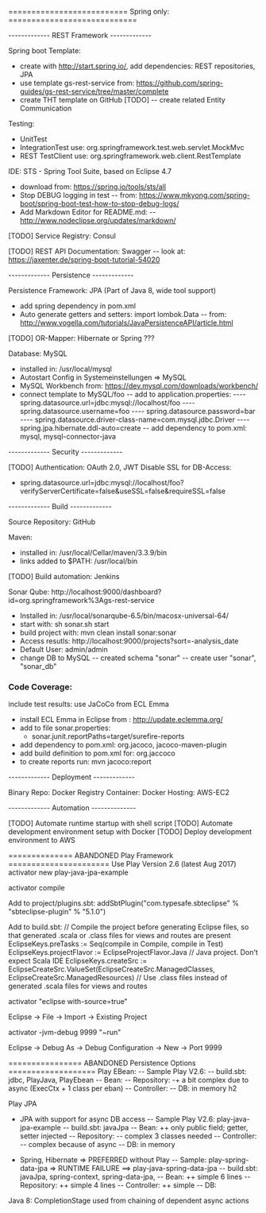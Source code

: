 ========================== Spring only: ============================

------------- REST Framework -------------

Spring boot Template: 
- create with http://start.spring.io/, add dependencies: REST repositories, JPA
- use template gs-rest-service from: https://github.com/spring-guides/gs-rest-service/tree/master/complete
- create THT template on GitHub
[TODO] -- create related Entity Communication

Testing:
- UnitTest
- IntegrationTest use: org.springframework.test.web.servlet.MockMvc
- REST TestClient use: org.springframework.web.client.RestTemplate

IDE: STS - Spring Tool Suite, based on Eclipse 4.7
- download from: https://spring.io/tools/sts/all
- Stop DEBUG logging in test
-- from: https://www.mkyong.com/spring-boot/spring-boot-test-how-to-stop-debug-logs/
- Add Markdown Editor for README.md:
-- http://www.nodeclipse.org/updates/markdown/

[TODO] Service Registry: Consul

[TODO] REST API Documentation: Swagger
-- look at: https://jaxenter.de/spring-boot-tutorial-54020

------------- Persistence -------------

Persistence Framework: JPA (Part of Java 8, wide tool support)
- add spring dependency in pom.xml
- Auto generate getters and setters: import lombok.Data
-- from: http://www.vogella.com/tutorials/JavaPersistenceAPI/article.html

[TODO] OR-Mapper: Hibernate or Spring ???

Database: MySQL
- installed in: /usr/local/mysql
- Autostart Config in Systemeinstellungen => MySQL
- MySQL Workbench from: https://dev.mysql.com/downloads/workbench/
- connect template to MySQL/foo
-- add to application.properties:
---- spring.datasource.url=jdbc:mysql://localhost/foo
---- spring.datasource.username=foo
---- spring.datasource.password=bar
---- spring.datasource.driver-class-name=com.mysql.jdbc.Driver
---- spring.jpa.hibernate.ddl-auto=create
-- add dependency to pom.xml: mysql, mysql-connector-java

------------- Security -------------

[TODO] Authentication: OAuth 2.0, JWT
Disable SSL for DB-Access:
- spring.datasource.url=jdbc:mysql://localhost/foo?verifyServerCertificate=false&useSSL=false&requireSSL=false

------------- Build -------------

Source Repository: GitHub

Maven:
- installed in: /usr/local/Cellar/maven/3.3.9/bin
- links added to $PATH: /usr/local/bin

[TODO] Build automation: Jenkins

Sonar Qube: http://localhost:9000/dashboard?id=org.springframework%3Ags-rest-service
- Installed in: /usr/local/sonarqube-6.5/bin/macosx-universal-64/
- start with: sh sonar.sh start
- build project with: mvn clean install sonar:sonar
- Access resutls: http://localhost:9000/projects?sort=-analysis_date 
- Default User: admin/admin
- change DB to MySQL
-- created schema "sonar"
-- create user "sonar", "sonar_db"

### Code Coverage:
include test results: use JaCoCo from ECL Emma
* install ECL Emma in Eclipse from : http://update.eclemma.org/ 
* add to file sonar.properties:
	* sonar.junit.reportPaths=target/surefire-reports
* add dependency to pom.xml: org.jacoco, jacoco-maven-plugin
* add build definition to pom.xml for: org.jaccoco
* to create reports run: mvn jacoco:report 

------------- Deployment -------------

Binary Repo: Docker Registry
Container: Docker
Hosting:  AWS-EC2

------------- Automation --------------

[TODO] Automate runtime startup with shell script
[TODO] Automate development environment setup with Docker
[TODO] Deploy development environment to AWS


============== ABANDONED Play Framework ======================
Use Play Version 2.6 (latest Aug 2017)
activator new play-java-jpa-example

activator compile

Add to project/plugins.sbt:
addSbtPlugin("com.typesafe.sbteclipse" % "sbteclipse-plugin" % "5.1.0")

Add to build.sbt:
// Compile the project before generating Eclipse files, so that generated .scala or .class files for views and routes are present
EclipseKeys.preTasks := Seq(compile in Compile, compile in Test)
EclipseKeys.projectFlavor := EclipseProjectFlavor.Java           // Java project. Don't expect Scala IDE
EclipseKeys.createSrc := EclipseCreateSrc.ValueSet(EclipseCreateSrc.ManagedClasses, EclipseCreateSrc.ManagedResources)  // Use .class files instead of generated .scala files for views and routes

activator "eclipse with-source=true"

Eclipse -> File -> Import -> Existing Project

activator -jvm-debug 9999 "~run"

Eclipse -> Debug As -> Debug Configuration -> New -> Port 9999

================ ABANDONED Persistence Options ===================
Play EBean:
-- Sample Play V2.6: 
-- build.sbt: jdbc, PlayJava, PlayEbean
-- Bean: 
-- Repository: -+ a bit complex due to async (ExecCtx + 1 class per eban)
-- Controller: 
-- DB: in memory h2

Play JPA
- JPA with support for async DB access
-- Sample Play V2.6: play-java-jpa-example
-- build.sbt: javaJpa
-- Bean: ++ only public field; getter, setter injected
-- Repository: -- complex 3 classes needed
-- Controller: -- complex because of async
-- DB: in memory

- Spring, Hibernate => PREFERRED without Play
-- Sample: play-spring-data-jpa => RUNTIME FAILURE
==> play-java-spring-data-jpa
-- build.sbt: javaJpa, spring-context, spring-data-jpa, 
-- Bean: ++ simple 6 lines
-- Repository: ++ simple 4 lines
-- Controller: ++ simple
-- DB: 

Java 8: CompletionStage used from chaining of dependent async actions



